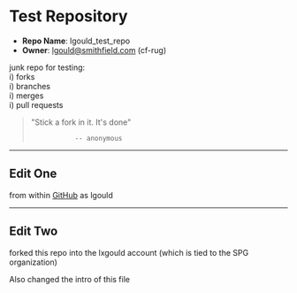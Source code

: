 # Test Repository
  * __Repo Name__: lgould_test_repo  
  * __Owner__: lgould@smithfield.com (cf-rug)  
  
junk repo for testing:  
  i) forks  
  i) branches  
  i) merges  
  i) pull requests

> "Stick a fork in it. It's done"
>
>                -- anonymous
---

## Edit One

from within [GitHub](https://github.com/cf-rug) as lgould

---

## Edit Two

forked this repo into the lxgould account (which is tied to the SPG organization)

Also changed the intro of this file
